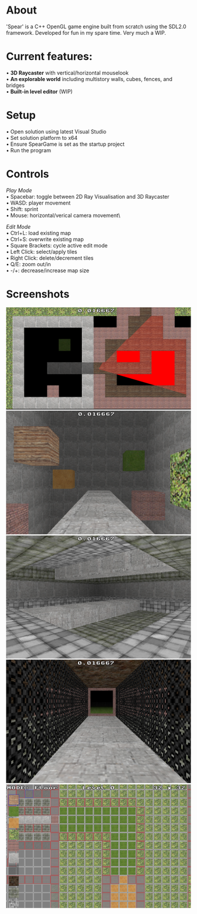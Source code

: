 # About
'Spear' is a C++ OpenGL game engine built from scratch using the SDL2.0 framework. Developed for fun in my spare time. Very much a WIP.

# Current features:
•  **3D Raycaster** with vertical/horizontal mouselook\
•  **An explorable world** including multistory walls, cubes, fences, and bridges\
•  **Built-in level editor** (WIP)

# Setup
• Open solution using latest Visual Studio\
• Set solution platform to x64\
• Ensure SpearGame is set as the startup project\
• Run the program

# Controls
*Play Mode*\
• Spacebar: toggle between 2D Ray Visualisation and 3D Raycaster\
• WASD: player movement\
• Shift: sprint\
• Mouse: horizontal/verical camera movement\

*Edit Mode*\
• Ctrl+L: load existing map\
• Ctrl+S: overwrite existing map\
• Square Brackets: cycle active edit mode\
• Left Click: select/apply tiles\
• Right Click: delete/decrement tiles\
• Q/E: zoom out/in\
• -/+: decrease/increase map size

# Screenshots
![2D View](Screenshots/2DView.png)
![3D View-1](Screenshots/3DView-1.png)
![3D View-2](Screenshots/3DView-2.png)
![3D View-3](Screenshots/3DView-3.png)
![Level Editor](Screenshots/LevelEditor.png)